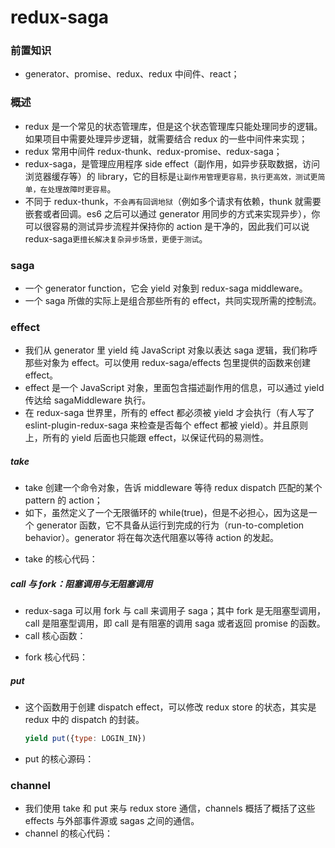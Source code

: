 # redux-saga

### 前置知识

- generator、promise、redux、redux 中间件、react；

### 概述

- redux 是一个常见的状态管理库，但是这个状态管理库只能处理同步的逻辑。如果项目中需要处理异步逻辑，就需要结合 redux 的一些中间件来实现；
- redux 常用中间件 redux-thunk、redux-promise、redux-saga；
- redux-saga，是管理应用程序 side effect（副作用，如异步获取数据，访问浏览器缓存等）的 library，它的目标是`让副作用管理更容易，执行更高效，测试更简单，在处理故障时更容易`。
- 不同于 redux-thunk，`不会再有回调地狱`（例如多个请求有依赖，thunk 就需要嵌套或者回调。es6 之后可以通过 generator 用同步的方式来实现异步），你可以很容易的测试异步流程并保持你的 action 是干净的，因此我们可以说 redux-saga`更擅长解决复杂异步场景，更便于测试`。

### saga

- 一个 generator function，它会 yield 对象到 redux-saga middleware。
- 一个 saga 所做的实际上是组合那些所有的 effect，共同实现所需的控制流。

### effect

- 我们从 generator 里 yield 纯 JavaScript 对象以表达 saga 逻辑，我们称呼那些对象为 effect。可以使用 redux-saga/effects 包里提供的函数来创建 effect。
- effect 是一个 JavaScript 对象，里面包含描述副作用的信息，可以通过 yield 传达给 sagaMiddleware 执行。
- 在 redux-saga 世界里，所有的 effect 都必须被 yield 才会执行（有人写了 eslint-plugin-redux-saga 来检查是否每个 effect 都被 yield）。并且原则上，所有的 yield 后面也只能跟 effect，以保证代码的易测性。

##### take

- take 创建一个命令对象，告诉 middleware 等待 redux dispatch 匹配的某个 pattern 的 action；
- 如下，虽然定义了一个无限循环的 while(true)，但是不必担心，因为这是一个 generator 函数，它不具备从运行到完成的行为（run-to-completion behavior）。generator 将在每次迭代阻塞以等待 action 的发起。
<!-- TODO -->
- take 的核心代码：
<!-- TODO -->

##### call 与 fork：阻塞调用与无阻塞调用

- redux-saga 可以用 fork 与 call 来调用子 saga；其中 fork 是无阻塞型调用，call 是阻塞型调用，即 call 是有阻塞的调用 saga 或者返回 promise 的函数。
- call 核心函数：
<!-- TODO -->
- fork 核心代码：
<!-- TODO -->

##### put

- 这个函数用于创建 dispatch effect，可以修改 redux store 的状态，其实是 redux 中的 dispatch 的封装。
  ```js
  yield put({type: LOGIN_IN})
  ```
- put 的核心源码：
<!-- TODO -->

### channel

- 我们使用 take 和 put 来与 redux store 通信，channels 概括了概括了这些 effects 与外部事件源或 sagas 之间的通信。
- channel 的核心代码：
<!-- TODO -->
